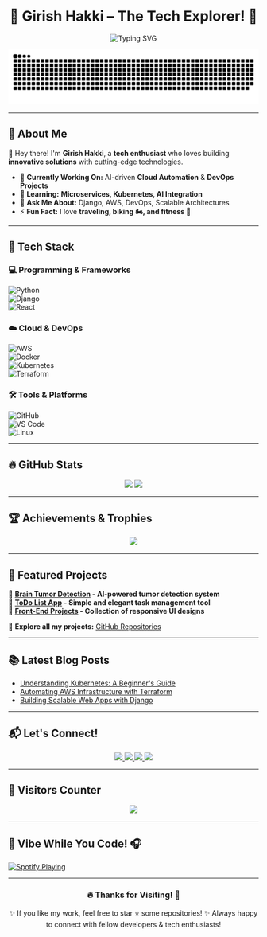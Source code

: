 



<h1 align="center">🚀 Girish Hakki – The Tech Explorer! 🚀</h1>  

<p align="center">
  <img src="https://readme-typing-svg.demolab.com?font=Fira+Code&pause=1000&color=F70000&width=435&lines=Full+Stack+Developer;DevOps+Enthusiast;Cloud+Architect;Python+%7C+Django+%7C+AWS+%7C+Kubernetes+%7C+Terraform" alt="Typing SVG" />
</p>

<div align="center">
  <img src="https://raw.githubusercontent.com/Platane/snk/output/github-contribution-grid-snake.svg" alt="GitHub Contribution Snake Animation">
</div>  

---

## 🌟 About Me  

👋 Hey there! I'm **Girish Hakki**, a **tech enthusiast** who loves building **innovative solutions** with cutting-edge technologies.  

- 🔭 **Currently Working On:** AI-driven **Cloud Automation** & **DevOps Projects**  
- 🌱 **Learning:** **Microservices, Kubernetes, AI Integration**  
- 💬 **Ask Me About:** Django, AWS, DevOps, Scalable Architectures  
- ⚡ **Fun Fact:** I love **traveling, biking 🏍️, and fitness 💪**  

---

## 🚀 Tech Stack  

### 💻 Programming & Frameworks  
![Python](https://img.shields.io/badge/-Python-3776AB?style=for-the-badge&logo=python&logoColor=white)  
![Django](https://img.shields.io/badge/-Django-092E20?style=for-the-badge&logo=django&logoColor=white)  
![React](https://img.shields.io/badge/-React-61DAFB?style=for-the-badge&logo=react&logoColor=black)  

### ☁️ Cloud & DevOps  
![AWS](https://img.shields.io/badge/-AWS-232F3E?style=for-the-badge&logo=amazon-aws&logoColor=white)  
![Docker](https://img.shields.io/badge/-Docker-2496ED?style=for-the-badge&logo=docker&logoColor=white)  
![Kubernetes](https://img.shields.io/badge/-Kubernetes-326CE5?style=for-the-badge&logo=kubernetes&logoColor=white)  
![Terraform](https://img.shields.io/badge/-Terraform-623CE4?style=for-the-badge&logo=terraform&logoColor=white)  

### 🛠️ Tools & Platforms  
![GitHub](https://img.shields.io/badge/-GitHub-181717?style=for-the-badge&logo=github&logoColor=white)  
![VS Code](https://img.shields.io/badge/-VS%20Code-007ACC?style=for-the-badge&logo=visual-studio-code&logoColor=white)  
![Linux](https://img.shields.io/badge/-Linux-FCC624?style=for-the-badge&logo=linux&logoColor=black)  

---

## 🔥 GitHub Stats  

<p align="center">
  <img width="48%" src="https://github-readme-stats.vercel.app/api?username=GirishHakki&show_icons=true&theme=radical" />
  <img width="48%" src="https://github-readme-streak-stats.herokuapp.com/?user=GirishHakki&theme=radical" />
</p>

---

## 🏆 Achievements & Trophies  

<p align="center">
  <img src="https://github-profile-trophy.vercel.app/?username=GirishHakki&theme=darkhub&no-frame=true&margin-w=15&margin-h=15" />
</p>

---

## 📌 Featured Projects  

🔹 **[Brain Tumor Detection](https://github.com/GirishHakki/Brain-tumor-Detection) - AI-powered tumor detection system**  
🔹 **[ToDo List App](https://github.com/GirishHakki/ToDo-List) - Simple and elegant task management tool**  
🔹 **[Front-End Projects](https://github.com/GirishHakki/Front-End-Project) - Collection of responsive UI designs**  

🔗 **Explore all my projects:** [GitHub Repositories](https://github.com/GirishHakki?tab=repositories)  

---

## 📚 Latest Blog Posts  

<!-- BLOG-POST-LIST:START -->
- [Understanding Kubernetes: A Beginner's Guide](https://yourblog.com/kubernetes-beginners-guide)  
- [Automating AWS Infrastructure with Terraform](https://yourblog.com/aws-terraform-automation)  
- [Building Scalable Web Apps with Django](https://yourblog.com/scalable-django-apps)  
<!-- BLOG-POST-LIST:END -->

---

## 📬 Let's Connect!  

<p align="center">
  <a href="https://www.linkedin.com/in/girish-hakki/">
    <img src="https://img.shields.io/badge/-LinkedIn-0077B5?style=for-the-badge&logo=linkedin&logoColor=white" />
  </a>
  <a href="https://www.instagram.com/girish_hakki/">
    <img src="https://img.shields.io/badge/-Instagram-E4405F?style=for-the-badge&logo=instagram&logoColor=white" />
  </a>
  <a href="https://www.facebook.com/girish.hakki">
    <img src="https://img.shields.io/badge/-Facebook-1877F2?style=for-the-badge&logo=facebook&logoColor=white" />
  </a>
  <a href="mailto:girish.hakki.kuk@gmail.com">
    <img src="https://img.shields.io/badge/-Email-D14836?style=for-the-badge&logo=gmail&logoColor=white" />
  </a>
</p>

---

## 👀 Visitors Counter  

<p align="center">
  <img src="https://komarev.com/ghpvc/?username=GirishHakki&color=blue&style=for-the-badge">
</p>

---

## 🎵 Vibe While You Code! 🎧  

[![Spotify Playing](https://spotify-github-profile.vercel.app/api/view?uid=your_spotify_id&cover_image=true&theme=default)](https://open.spotify.com/user/your_spotify_id)  

---

<h3 align="center">🔥 Thanks for Visiting! 🚀</h3>  

<p align="center">
✨ If you like my work, feel free to star ⭐ some repositories!  
✨ Always happy to connect with fellow developers & tech enthusiasts!  
</p>










